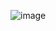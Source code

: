![image](https://github.com/codigoandino/Encoded-Landscapes/assets/155001697/3a5d452c-0382-4679-83ea-a5c6f3357d06)
